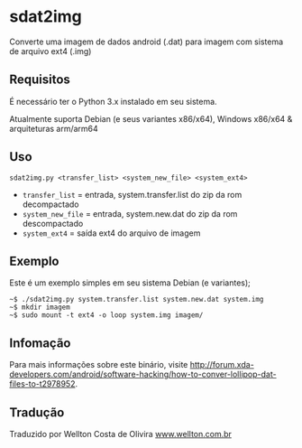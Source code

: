 # sdat2img
Converte uma imagem de dados android (.dat) para imagem com sistema de arquivo ext4 (.img)



## Requisitos
É necessário ter o Python 3.x instalado em seu sistema.

Atualmente suporta Debian (e seus variantes x86/x64), Windows x86/x64 & arquiteturas arm/arm64



## Uso
```
sdat2img.py <transfer_list> <system_new_file> <system_ext4>
```
- `transfer_list` = entrada, system.transfer.list do zip da rom decompactado
- `system_new_file` = entrada, system.new.dat do zip da rom descompactado
- `system_ext4` = saída ext4 do arquivo de imagem



## Exemplo
Este é um exemplo simples em seu sistema Debian (e variantes);
```
~$ ./sdat2img.py system.transfer.list system.new.dat system.img
~$ mkdir imagem
~$ sudo mount -t ext4 -o loop system.img imagem/
```




## Infomação
Para mais informações sobre este binário, visite http://forum.xda-developers.com/android/software-hacking/how-to-conver-lollipop-dat-files-to-t2978952.


## Tradução
Traduzido por Wellton Costa de Olivira
www.wellton.com.br
